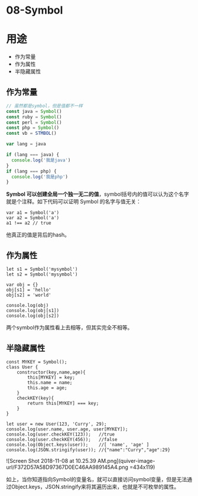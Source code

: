 # 08-Symbol

# 用途

- 作为常量
- 作为属性
- 半隐藏属性

## 作为常量

```javascript
// 虽然都是symbol，但是值都不一样
const java = Symbol()
const ruby = Symbol()
const perl = Symbol()
const php = Symbol()
const vb = STMBOL()

var lang = java

if (lang === java) {
  console.log('我是java')
}
if (lang === php) {
  console.log('我是php')
}
```

**Symbol 可以创建全局一个独一无二的值**，symbol括号内的值可以认为这个名字就是个注释。如下代码可以证明 Symbol 的名字与值无关：

```
var a1 = Symbol('a')
var a2 = Symbol('a')
a1 !== a2 // true
```

他真正的值是背后的hash。

## 作为属性

```
let s1 = Symbol('mysymbol')
let s2 = Symbol('mysymbol')

var obj = {}
obj[s1] = 'hello'
obj[s2] = 'world'

console.log(obj)
console.log(obj[s1])
console.log(obj[s2])
```

两个symbol作为属性看上去相等，但其实完全不相等。

## 半隐藏属性

```
const MYKEY = Symbol();
class User {
    constructor(key,name,age){
        this[MYKEY] = key;
        this.name = name;
        this.age = age;
    }
    checkKEY(key){
        return this[MYKEY] === key;
    }
}

let user = new User(123, 'Curry', 29);
console.log(user.name, user.age, user[MYKEY]);
console.log(user.checkKEY(123));   //true
console.log(user.checkKEY(456));   //false
console.log(Object.keys(user));    //[ 'name', 'age' ]
console.log(JSON.stringify(user)); //{"name":"Curry","age":29}
```

![Screen Shot 2018-11-08 at 10.25.39 AM.png](quiver-image-url/F372D57A58D97367D0EC46AA989145A4.png =434x119)

如上，当你知道指向Symbol的变量名，就可以直接访问symbol变量，但是无法通过Object.keys，JSON.stringify来将其遍历出来，也就是不可枚举的属性。